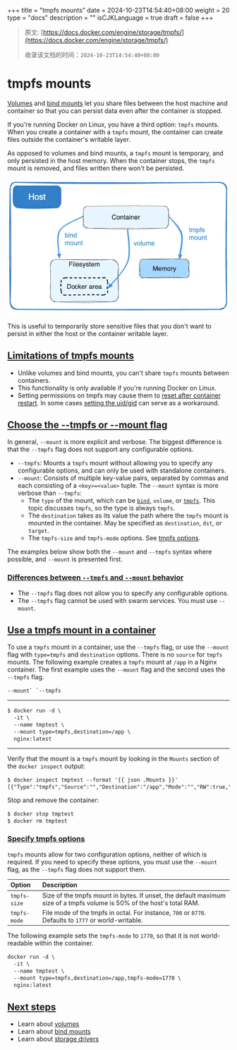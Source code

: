 +++
title = "tmpfs mounts"
date = 2024-10-23T14:54:40+08:00
weight = 20
type = "docs"
description = ""
isCJKLanguage = true
draft = false
+++

> 原文: [https://docs.docker.com/engine/storage/tmpfs/](https://docs.docker.com/engine/storage/tmpfs/)
>
> 收录该文档的时间：`2024-10-23T14:54:40+08:00`

# tmpfs mounts

[Volumes](https://docs.docker.com/engine/storage/volumes/) and [bind mounts](https://docs.docker.com/engine/storage/bind-mounts/) let you share files between the host machine and container so that you can persist data even after the container is stopped.

If you're running Docker on Linux, you have a third option: `tmpfs` mounts. When you create a container with a `tmpfs` mount, the container can create files outside the container's writable layer.

As opposed to volumes and bind mounts, a `tmpfs` mount is temporary, and only persisted in the host memory. When the container stops, the `tmpfs` mount is removed, and files written there won't be persisted.

![tmpfs on the Docker host](tmpfsmounts_img/types-of-mounts-tmpfs.webp)

This is useful to temporarily store sensitive files that you don't want to persist in either the host or the container writable layer.

## [Limitations of tmpfs mounts](https://docs.docker.com/engine/storage/tmpfs/#limitations-of-tmpfs-mounts)

- Unlike volumes and bind mounts, you can't share `tmpfs` mounts between containers.
- This functionality is only available if you're running Docker on Linux.
- Setting permissions on tmpfs may cause them to [reset after container restart](https://github.com/docker/for-linux/issues/138). In some cases [setting the uid/gid](https://github.com/docker/compose/issues/3425#issuecomment-423091370) can serve as a workaround.

## [Choose the --tmpfs or --mount flag](https://docs.docker.com/engine/storage/tmpfs/#choose-the---tmpfs-or---mount-flag)

In general, `--mount` is more explicit and verbose. The biggest difference is that the `--tmpfs` flag does not support any configurable options.

- `--tmpfs`: Mounts a `tmpfs` mount without allowing you to specify any configurable options, and can only be used with standalone containers.
- `--mount`: Consists of multiple key-value pairs, separated by commas and each consisting of a `<key>=<value>` tuple. The `--mount` syntax is more verbose than `--tmpfs`:
  - The `type` of the mount, which can be [`bind`](https://docs.docker.com/engine/storage/bind-mounts/), `volume`, or [`tmpfs`](https://docs.docker.com/engine/storage/tmpfs/). This topic discusses `tmpfs`, so the type is always `tmpfs`.
  - The `destination` takes as its value the path where the `tmpfs` mount is mounted in the container. May be specified as `destination`, `dst`, or `target`.
  - The `tmpfs-size` and `tmpfs-mode` options. See [tmpfs options](https://docs.docker.com/engine/storage/tmpfs/#specify-tmpfs-options).

The examples below show both the `--mount` and `--tmpfs` syntax where possible, and `--mount` is presented first.

### [Differences between `--tmpfs` and `--mount` behavior](https://docs.docker.com/engine/storage/tmpfs/#differences-between---tmpfs-and---mount-behavior)

- The `--tmpfs` flag does not allow you to specify any configurable options.
- The `--tmpfs` flag cannot be used with swarm services. You must use `--mount`.

## [Use a tmpfs mount in a container](https://docs.docker.com/engine/storage/tmpfs/#use-a-tmpfs-mount-in-a-container)

To use a `tmpfs` mount in a container, use the `--tmpfs` flag, or use the `--mount` flag with `type=tmpfs` and `destination` options. There is no `source` for `tmpfs` mounts. The following example creates a `tmpfs` mount at `/app` in a Nginx container. The first example uses the `--mount` flag and the second uses the `--tmpfs` flag.

```
--mount` `--tmpfs
```

------



```console
$ docker run -d \
  -it \
  --name tmptest \
  --mount type=tmpfs,destination=/app \
  nginx:latest
```

------

Verify that the mount is a `tmpfs` mount by looking in the `Mounts` section of the `docker inspect` output:



```console
$ docker inspect tmptest --format '{{ json .Mounts }}'
[{"Type":"tmpfs","Source":"","Destination":"/app","Mode":"","RW":true,"Propagation":""}]
```

Stop and remove the container:



```console
$ docker stop tmptest
$ docker rm tmptest
```

### [Specify tmpfs options](https://docs.docker.com/engine/storage/tmpfs/#specify-tmpfs-options)

`tmpfs` mounts allow for two configuration options, neither of which is required. If you need to specify these options, you must use the `--mount` flag, as the `--tmpfs` flag does not support them.

| Option       | Description                                                  |
| :----------- | :----------------------------------------------------------- |
| `tmpfs-size` | Size of the tmpfs mount in bytes. If unset, the default maximum size of a tmpfs volume is 50% of the host's total RAM. |
| `tmpfs-mode` | File mode of the tmpfs in octal. For instance, `700` or `0770`. Defaults to `1777` or world-writable. |

The following example sets the `tmpfs-mode` to `1770`, so that it is not world-readable within the container.



```console
docker run -d \
  -it \
  --name tmptest \
  --mount type=tmpfs,destination=/app,tmpfs-mode=1770 \
  nginx:latest
```

## [Next steps](https://docs.docker.com/engine/storage/tmpfs/#next-steps)

- Learn about [volumes](https://docs.docker.com/engine/storage/volumes/)
- Learn about [bind mounts](https://docs.docker.com/engine/storage/bind-mounts/)
- Learn about [storage drivers](https://docs.docker.com/engine/storage/drivers/)
